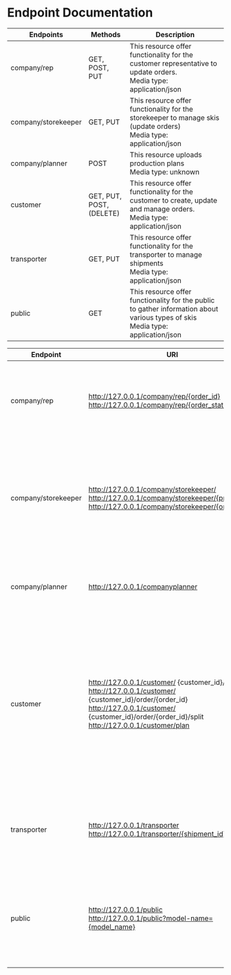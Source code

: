 # Endpoint Documentation

| Endpoints           | Methods                        | Description                                                  |
| ------------------- | ------------------------------ | ------------------------------------------------------------ |
| company/rep         | GET, POST, <br />PUT           | This resource offer functionality for the customer representative to update orders.<br />Media type: application/json |
| company/storekeeper | GET, PUT                       | This resource offer functionality for the storekeeper to manage skis (update orders)<br />Media type: application/json |
| company/planner     | POST                           | This resource uploads production plans<br />Media type: unknown |
| customer            | GET, PUT, <br />POST, (DELETE) | This resource offer functionality for the customer to create, update and manage orders. <br />Media type: application/json |
| transporter         | GET, PUT                       | This resource offer functionality for the transporter to manage shipments<br />Media type: application/json |
| public              | GET                            | This resource offer functionality for the public to gather information about various types of skis<br />Media type: application/json |



| Endpoint            | URI                                                          | Description                                                  |
| ------------------- | ------------------------------------------------------------ | ------------------------------------------------------------ |
| company/rep         | http://127.0.0.1/company/rep/{order_id}<br />http://127.0.0.1/company/rep/{order_state} | Use this endpoint to get information about a specific order or all orders with a given state. |
| company/storekeeper | http://127.0.0.1/company/storekeeper/<br />http://127.0.0.1/company/storekeeper/{product_id}<br />http://127.0.0.1/company/storekeeper/{order_id} | Use this endpoint to get all the orders where skis are available, add information about a specific product and update order when its ready to be shipped. |
| company/planner     | http://127.0.0.1/companyplanner                              | Use this endpoint to upload production plan for a given four-week period. |
| customer            | http://127.0.0.1/customer/ {customer_id}/order/<br />http://127.0.0.1/customer/ {customer_id}/order/{order_id}<br />http://127.0.0.1/customer/ {customer_id}/order/{order_id}/split<br />http://127.0.0.1/customer/plan | Use this endpoint to <br /><ul><li>list your orders</li><li>retrieve information about a specific order</li><li>to place an order</li><li>to cancel an order</li><li>request an order split</li><li>retrieve production plan</li></ul> |
| transporter         | http://127.0.0.1/transporter<br />http://127.0.0.1/transporter/{shipment_id} | Use this endpoint to get all the orders ready to be shipped and change the status of a specific shipment. |
| public              | http://127.0.0.1/public<br />http://127.0.0.1/public?model-name={model_name} | Use this endpoint to get information about all the skis stored in the database. It may be sorted based on model name. |


